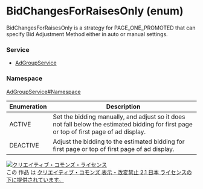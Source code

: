 # BidChangesForRaisesOnly (enum)
BidChangesForRaisesOnly is a strategy for PAGE_ONE_PROMOTED that can specify Bid Adjustment Method either in auto or manual settings.
### Service
+ [AdGroupService](../../services/AdGroupService.md)

### Namespace
[AdGroupService#Namespace](../../services/AdGroupService.md#namespace)

| Enumeration | Description |
|---|---|
| ACTIVE| Set the bidding manually, and adjust so it does not fall below the estimated bidding for first page or top of first page of ad display. |
| DEACTIVE| Adjust the bidding to the estimated bidding for first page or top of first page of ad display. |

<a rel="license" href="http://creativecommons.org/licenses/by-nd/2.1/jp/"><img alt="クリエイティブ・コモンズ・ライセンス" style="border-width:0" src="https://i.creativecommons.org/l/by-nd/2.1/jp/88x31.png" /></a><br />この 作品 は <a rel="license" href="http://creativecommons.org/licenses/by-nd/2.1/jp/">クリエイティブ・コモンズ 表示 - 改変禁止 2.1 日本 ライセンスの下に提供されています。</a>
